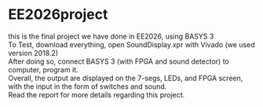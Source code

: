 # EE2026project
this is the final project we have done in EE2026, using BASYS 3  
To Test, download everything, open SoundDisplay.xpr with Vivado (we used version 2018.2)  
After doing so, connect BASYS 3 (with FPGA and sound detector) to computer, program it.  
Overall, the output are displayed on the 7-segs, LEDs, and FPGA screen, with the input in the form of switches and sound.  
Read the report for more details regarding this project.
